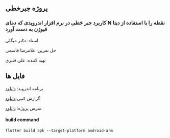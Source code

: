 ## پروژه جبرخطی 

### کاربرد جبر خطی در نرم افزار اندرویدی که دمای N نقطه را با استفاده از دیتا فیوژن به دست آورد 

استاد: دکتر میگلی

حل تمرین: غلامرضا قاسمی

تهیه کننده: علی قنبری

## فایل ها

برنامه اندروید: [دانلود](https://gitlab.com/ali-ghanbari/lak/uploads/687f3f25db9410f3c8df97b2cdd1e616/lak-2.apk)

گزارش کتبی:[دانلود](https://gitlab.com/ali-ghanbari/lak/-/raw/master/reports/ali%20ghanbari%20-%20report.docx)

سرس پروژه: [دانلود](https://gitlab.com/ali-ghanbari/lak/-/archive/master/lak-master.zip)


#### build command
`flutter build apk --target-platform android-arm`
